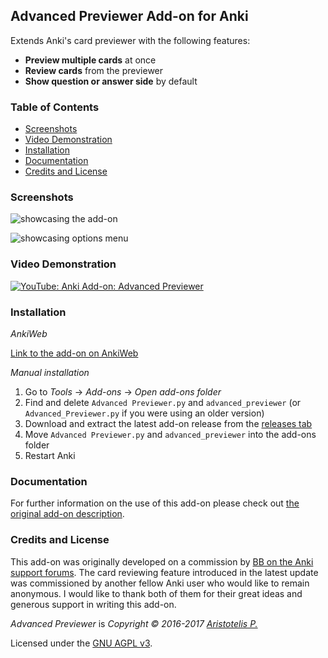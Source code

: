 ## Advanced Previewer Add-on for Anki

Extends Anki's card previewer with the following features:

- **Preview multiple cards** at once
- **Review cards** from the previewer
- **Show question or answer side** by default

### Table of Contents

<!-- MarkdownTOC -->

- [Screenshots](#screenshots)
- [Video Demonstration](#video-demonstration)
- [Installation](#installation)
- [Documentation](#documentation)
- [Credits and License](#credits-and-license)

<!-- /MarkdownTOC -->

### Screenshots

![showcasing the add-on](screenshots/combined.png)

![showcasing options menu](screenshots/options.png)

### Video Demonstration

[![YouTube: Anki Add-on: Advanced Previewer](https://i.ytimg.com/vi/GcilF4S0QMc/mqdefault.jpg)](https://youtu.be/GcilF4S0QMc)

### Installation

*AnkiWeb*

[Link to the add-on on AnkiWeb](https://ankiweb.net/shared/info/544521385)

*Manual installation*

1. Go to *Tools* -> *Add-ons* -> *Open add-ons folder*
2. Find and delete `Advanced Previewer.py` and `advanced_previewer` (or `Advanced_Previewer.py` if you were using an
   older version)
3. Download and extract the latest add-on release from
   the [releases tab](https://github.com/Glutanimate/advanced-previewer/releases)
4. Move `Advanced Previewer.py` and `advanced_previewer` into the add-ons folder
5. Restart Anki

### Documentation

For further information on the use of this add-on please check
out [the original add-on description](docs/description.md).

### Credits and License

This add-on was originally developed on a commission
by [BB on the Anki support forums](https://anki.tenderapp.com/discussions/add-ons/8504-100-for-add-on-developer). The
card reviewing feature introduced in the latest update was commissioned by another fellow Anki user who would like to
remain anonymous. I would like to thank both of them for their great ideas and generous support in writing this add-on.

*Advanced Previewer* is *Copyright © 2016-2017 [Aristotelis P.](https://glutanimate.com)*

Licensed under the [GNU AGPL v3](https://www.gnu.org/licenses/agpl.html).